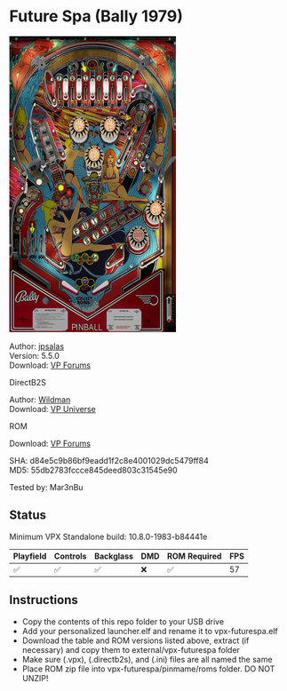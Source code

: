 # Future Spa (Bally 1979)

![Table Preview](../../images/vpx-futurespa.png)

Author: [jpsalas](https://www.vpforums.org/index.php?showuser=277)  
Version: 5.5.0  
Download: [VP Forums](https://www.vpforums.org/index.php?s=3d4ebfb2462744f6ffd97dbd571fe844&app=downloads&showfile=13112)

DirectB2S

Author: [Wildman](https://vpuniverse.com/profile/5-wildman/)  
Download: [VP Universe](https://vpuniverse.com/files/file/2156-future-spabally-1979/)

ROM

Download: [VP Forums](https://www.vpforums.org/index.php?app=downloads&showfile=690)

SHA: d84e5c9b86bf9eadd1f2c8e4001029dc5479ff84  
MD5: 55db2783fccce845deed803c31545e90

Tested by: Mar3nBu

## Status 

Minimum VPX Standalone build: 10.8.0-1983-b84441e

| Playfield | Controls | Backglass | DMD | ROM Required | FPS | 
|-----------|----------|-----------|-----|--------------|-----|
| :white_check_mark: | :white_check_mark: | :white_check_mark: | :x: | :white_check_mark: | 57 |

## Instructions

- Copy the contents of this repo folder to your USB drive
- Add your personalized launcher.elf and rename it to vpx-futurespa.elf
- Download the table and ROM versions listed above, extract (if necessary) and copy them to external/vpx-futurespa folder
- Make sure (.vpx), (.directb2s), and (.ini) files are all named the same
- Place ROM zip file into vpx-futurespa/pinmame/roms folder. DO NOT UNZIP!

